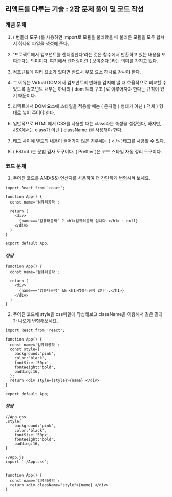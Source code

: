 ## 리액트를 다루는 기술 : 2장 문제 풀이 및 코드 작성
### 개념 문제
1. (    번들러 도구   )를 사용하면 import로 모듈을 불러왔을 때 불러온 모듈을 모두 합쳐서 하나의 파일을 생성해 준다.

2. '프로젝트에서 컴포넌트를 렌더링한다'라는 것은 함수에서 반환하고 있는 내용을 보여준다는 의미이다. 여기에서 렌더링이란 (   보여준다     )라는 의미를 가지고 있다.

3. 컴포넌트에 여러 요소가 있다면 반드시 부모 요소 하나로 감싸야 한다. 
4. 그 이유는 Virtual DOM에서 컴포넌트의 변화를 감지해 낼 때 효율적으로 비교할 수 있도록 컴포넌트 내부는 하나의 (  dom 트리 구조   )로 이루어져야 한다는 규칙이 있기 때문이다.

4. 리액트에서 DOM 요소에 스타일을 적용할 때는 (    문자열    ) 형태가 아닌 (   객체     ) 형태로 넣어 주어야 한다.

5.  일반적으로 HTML에서 CSS를 사용할 때는 class라는 속성을 설정한다, 하지만, JSX에서는 class가 아닌 (   className     )을 사용해야 한다.

6. 태그 사이에 별도의 내용이 들어가지 않은 경우에는 (   < />    )태그를 사용할 수 있다.

7. (   ESLint  )는 문법 검사 도구이다. (  Prettier   )은 코드 스타일 자동 정리 도구이다.


### 코드 문제
1. 주어진 코드를 AND(&&) 연산자를 사용하여 더 간단하게 변형시켜 보세요.
```
import React from 'react';

function App() {
  const name='컴퓨터공학';

  return (
    <div>
      {name==='컴퓨터공학' ? <h1>컴퓨터공학 입니다.</h1> : null}
    </div>
  )
}

export default App;
```
#### *정답*
```
function App() {
  const name='컴퓨터공학';

  return (
    <div>
      {name==='컴퓨터공학' && <h1>컴퓨터공학 입니다.</h1>}
    </div>
  )
}
```


2. 주어진 코드에 style을 css파일에 작성해보고 className을 이용해서 같은 결과가 나오게 변형해보세요.
```
import React from 'react';

function App() {
  const name='컴퓨터공학';
  const style={
    background:'pink',
    color:'black',
    fontSize:'50px',
    fontWeight:'bold',
    padding:16,
  };
  return <div style={style}>{name} </div>
}

export default App;
```

#### *정답*
```
//App.css
.style{
    background:'pink',
    color:'black',
    fontSize:'50px',
    fontWeight:'bold',
    padding:16,
}

//App.js
import './App.css';


function App() {
  const name='컴퓨터공학';
  return <div className="style">{name} </div>
}
```
